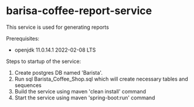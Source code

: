 # barisa-coffee-report-service
This service is used for generating reports

Prerequisites:
- openjdk 11.0.14.1 2022-02-08 LTS

Steps to startup of the service:

1. Create postgres DB named 'Barista'.
2. Run sql Barista_Coffee_Shop.sql which will create necessary tables and sequences
3. Build the service using maven 'clean install' command
4. Start the service using maven 'spring-boot:run' command
